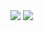 <img src="https://capsule-render.vercel.app/api?type=waving&color=BDBDC8&height=150&section=header" />
<img src="https://capsule-render.vercel.app/api?type=waving&color=BDBDC8&height=150&section=footer" />
  <img src="https://img.shields.io/badge/HTML-E34F26?style=flat&logo=React&logoColor=white"/>
  <img src="https://img.shields.io/badge/CSS-1572B6?style=flat&logo=React&logoColor=white"/> 
  <img src="https://img.shields.io/badge/JS-F7DF1E?style=flat&logo=React&logoColor=white"/>
  <img src="https://img.shields.io/badge/React-61DAFB?style=flat&logo=React&logoColor=white"/>
